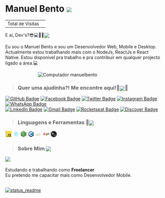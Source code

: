 # Manuel Bento <img src="https://media.giphy.com/media/iigp4VDyf5dCLRlGkm/giphy.gif" width="35px" align="center">

<table>
  <tr>
    <td>Total de Visitas</td>
    <td><img src="https://profile-counter.glitch.me/manuelbento19/count.svg" alt="" /></td>
  </tr>
</table>

E aí, Dev's?😎💻👨‍💻<img src="https://media.giphy.com/media/l0LpKuTWbq8osPTT11/giphy.gif" width="30px" align="center">

Eu sou o Manuel Bento e sou um Desenvolvedor Web, Mobile e Desktop.
Actualmente estou trabalhando mais com o NodeJs, ReactJs e React Native.
Estou disponível pra trabalho e pra contribuir em qualquer projecto ligado a área.💻

<img src="https://raw.githubusercontent.com/MicaelliMedeiros/micaellimedeiros/master/image/computer-illustration.png" min-width="400px" max-width="400px" width="400px" align="right" alt="Computador manuelbento"/>
<br>

> ### Quer uma ajudinha?! Me encontre aqui!🚀<img src="https://media.giphy.com/media/l0LpKuTWbq8osPTT11/giphy.gif" width="30px" align="center">🚀
[![GitHub Badge](https://img.shields.io/badge/-GitHub-050342?style=flat-square&labelColor=050342&logo=github&logoColor=white&link=https://github.com/manuelbento19)](https://github.com/manuelbento19)
[![Facebook Badge](https://img.shields.io/badge/-Facebook-050342?style=flat-square&logo=Facebook&logoColor=white&link=mailto:https//wwww.facebook.com/manuelbento.mb)](https://wwww.facebook.com/manuelbento.mb)
[![Twitter Badge](https://img.shields.io/badge/-Twitter-050342?style=flat-square&logo=Twitter&logoColor=white&link=mailto:https://twitter.com/manuelbentomb)](https://twitter.com/manuelbentomb)
[![Instagram Badge](https://img.shields.io/badge/-Instagram-050342?style=flat-square&logo=Instagram&logoColor=white&link=https://www.instagram.com/manuelbento.mb/)](https://www.instagram.com/manuelbento.mb/)
[![WhatsApp Badge](https://img.shields.io/badge/-WhatsApp-050342?style=flat-square&logo=WhatsApp&logoColor=white&link=tel:+244924592807)](tel:+244924592807)
<br>
[![LinkedIn Badge](https://img.shields.io/badge/-LinkedIn-050342?style=flat-square&logo=LinkedIn&logoColor=white&link=https://www.linkedin.com/in/manuel-bento)](https://www.linkedin.com/in/manuel-bento)
[![Gmail Badge](https://img.shields.io/badge/-Gmail-050342?style=flat-square&logo=Gmail&logoColor=white&link=mailto:manuelbentomb.223@mail.com)](mailto:manuelbentomb.223@gmail.com)
[![Rocketseat Badge](https://img.shields.io/badge/-Rocketseat-050342?style=flat-square&logo=Rocketseat&logoColor=white&link=https://app.rocketseat.com.br/me/manuelbento)](
https://app.rocketseat.com.br/me/manuelbento)
[![Discover Badge](https://img.shields.io/badge/-Discover-050342?style=flat-square&logo=Discover&logoColor=white&link=https://discord.com/channels/837754244647878676/837754245092343949)](https://discord.com/channels/837754244647878676/837754245092343949)

> ### Linguagens e Ferramentas 🚀<img src="https://media.giphy.com/media/l0LpKuTWbq8osPTT11/giphy.gif" width="30px" align="center"> 
<code><img height="20" src="https://raw.githubusercontent.com/github/explore/80688e429a7d4ef2fca1e82350fe8e3517d3494d/topics/javascript/javascript.png"></code>
<code><img height="20" src="https://raw.githubusercontent.com/github/explore/80688e429a7d4ef2fca1e82350fe8e3517d3494d/topics/react/react.png"></code>
<code><img height="20" src="https://raw.githubusercontent.com/github/explore/80688e429a7d4ef2fca1e82350fe8e3517d3494d/topics/nodejs/nodejs.png"></code>
<code><img height="20" src="https://raw.githubusercontent.com/github/explore/80688e429a7d4ef2fca1e82350fe8e3517d3494d/topics/cpp/cpp.png"></code>
<code><img height="20" src="https://raw.githubusercontent.com/github/explore/80688e429a7d4ef2fca1e82350fe8e3517d3494d/topics/mysql/mysql.png"></code>
<code><img height="20" src="https://raw.githubusercontent.com/github/explore/80688e429a7d4ef2fca1e82350fe8e3517d3494d/topics/git/git.png"></code>
<code><img height="20" src="https://raw.githubusercontent.com/github/explore/80688e429a7d4ef2fca1e82350fe8e3517d3494d/topics/terminal/terminal.png"></code>


> ### Sobre Mim <img src="https://media.giphy.com/media/l0LpKuTWbq8osPTT11/giphy.gif" width="30px" align="center">

<a href="https://github.com/manuelbento19/"><img src="https://img.shields.io/static/v1?label=Pesquise&message=ManuelBento&color=f8efd4&style=for-the-badge&logo=GitHub"><a/>

<p>
Estudando e trabalhando como <b>Freelancer</b><br/>
Eu pretendo me capacitar mais como Desenvolvedor Mobile.
</p>
<br>
<a href="https://github-readme-stats.vercel.app/api/top-langs/?username=manuelbento19&show_icons=true&theme=omni&hide=TeX&layout=compact"><img src="https://github-readme-stats.vercel.app/api/top-langs/?username=manuelbento19&show_icons=true&theme=omni&hide=TeX&layout=compact" alt="status_readme"/></a>
